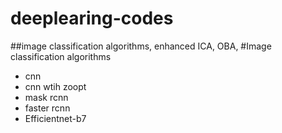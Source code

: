 # deeplearing-codes
##image classification algorithms, enhanced ICA, OBA, 
#Image classification algorithms 
- cnn
- cnn wtih zoopt
- mask rcnn
- faster rcnn
- Efficientnet-b7
  
